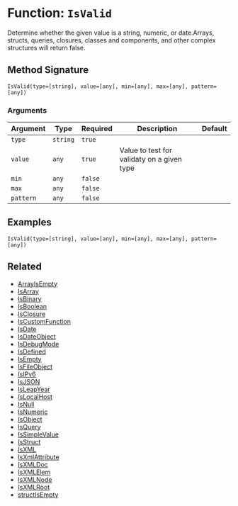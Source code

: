 [comment]: # (Note: This documentation is generated dynamically in the build process.  To modify the contents, change the javadoc on the _invoke method of the BIF class)

# Function: `IsValid`

Determine whether the given value is a string, numeric, or date.Arrays, structs, queries, closures, classes and components, and other complex
 structures will return false.

## Method Signature
```
IsValid(type=[string], value=[any], min=[any], max=[any], pattern=[any])
```
### Arguments

| Argument | Type | Required | Description | Default |
|----------|------|----------|-------------|---------|
| `type` | `string` | `true` |  |  |
| `value` | `any` | `true` | Value to test for validaty on a given type |  |
| `min` | `any` | `false` |  |  |
| `max` | `any` | `false` |  |  |
| `pattern` | `any` | `false` |  |  |

## Examples

```
IsValid(type=[string], value=[any], min=[any], max=[any], pattern=[any])
```

## Related
  * [ArrayIsEmpty](ArrayIsEmpty.md)
  * [IsArray](IsArray.md)
  * [IsBinary](IsBinary.md)
  * [IsBoolean](IsBoolean.md)
  * [IsClosure](IsClosure.md)
  * [IsCustomFunction](IsCustomFunction.md)
  * [IsDate](IsDate.md)
  * [IsDateObject](IsDateObject.md)
  * [IsDebugMode](IsDebugMode.md)
  * [IsDefined](IsDefined.md)
  * [IsEmpty](IsEmpty.md)
  * [IsFileObject](IsFileObject.md)
  * [IsIPv6](IsIPv6.md)
  * [IsJSON](IsJSON.md)
  * [IsLeapYear](IsLeapYear.md)
  * [IsLocalHost](IsLocalHost.md)
  * [IsNull](IsNull.md)
  * [IsNumeric](IsNumeric.md)
  * [IsObject](IsObject.md)
  * [IsQuery](IsQuery.md)
  * [IsSimpleValue](IsSimpleValue.md)
  * [IsStruct](IsStruct.md)
  * [IsXML](IsXML.md)
  * [IsXmlAttribute](IsXmlAttribute.md)
  * [IsXMLDoc](IsXMLDoc.md)
  * [IsXMLElem](IsXMLElem.md)
  * [IsXMLNode](IsXMLNode.md)
  * [IsXMLRoot](IsXMLRoot.md)
  * [structIsEmpty](structIsEmpty.md)
